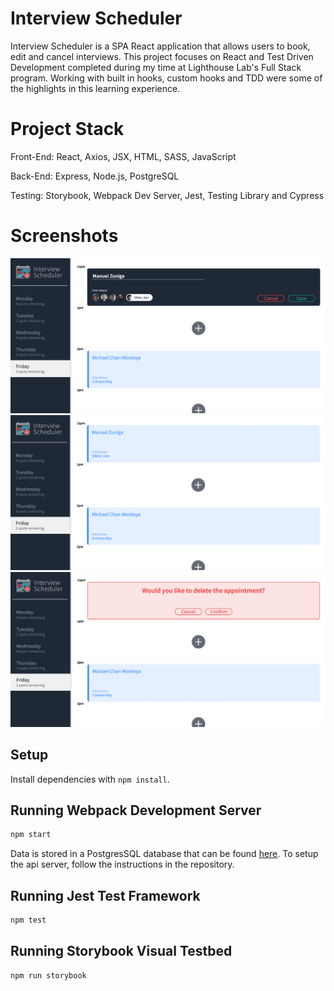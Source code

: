 # Interview Scheduler

Interview Scheduler is a SPA React application that allows users to book, edit and cancel interviews. This project focuses on React and Test Driven Development completed during my time at Lighthouse Lab's Full Stack program. Working with built in hooks, custom hooks and TDD were some of the highlights in this learning experience.

# Project Stack
Front-End: React, Axios, JSX, HTML, SASS, JavaScript

Back-End: Express, Node.js, PostgreSQL

Testing: Storybook, Webpack Dev Server, Jest, Testing Library and Cypress

# Screenshots

!["Screenshot of scheduling an appointment](https://github.com/Nachosonfriday/scheduler/blob/master/docs/Schedule%20an%20appointment.png)
!["Screenshot of saving an appointment](https://github.com/Nachosonfriday/scheduler/blob/master/docs/Saved%20an%20appointment.png)
!["Screenshot of deleting an appointment](https://github.com/Nachosonfriday/scheduler/blob/master/docs/Delete%20an%20appointment.png)

## Setup

Install dependencies with `npm install`.

## Running Webpack Development Server

```sh
npm start
```

Data is stored in a PostgresSQL database that can be found [here](https://github.com/Nachosonfriday/scheduler-api). To setup the api server, follow the instructions in the repository.

## Running Jest Test Framework

```sh
npm test
```

## Running Storybook Visual Testbed

```sh
npm run storybook
```
